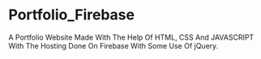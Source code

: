 # Portfolio_Firebase
A Portfolio Website Made With The Help Of HTML, CSS And JAVASCRIPT With The Hosting Done On Firebase With Some Use Of jQuery. 
